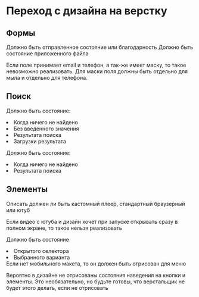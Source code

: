 # Переход с дизайна на верстку

## Формы

<deflist collapsible="true">
    <def title="Есть форма для заявки" collapsible="true" default-state="collapsed">
        Должно быть отправленное состояние или благодарность
    </def>
    <def title="Есть поле с файлом" collapsible="true" default-state="collapsed">
        Должно быть состояние приложенного файла
    </def>
    <def title="Есть поле логина" collapsible="true" default-state="collapsed">
        <warning>
            <p>
                Если поле принимает email и телефон, а так-же имеет маску, то такое невозможно реализовать.
                Для маски поля должны быть отдельно для мыла и отдельно для телефона.
            </p>
        </warning>
    </def>
</deflist>

## Поиск

<deflist collapsible="true">
    <def title="Есть быстрый поиск" collapsible="true" default-state="collapsed">
        <p>Должно быть состояние:</p>
        <list type="decimal">
            <li>Когда ничего не найдено</li>
            <li>Без введенного значения</li>
            <li>Результата поиска</li>
            <li>Загрузки результата</li>
        </list>
    </def>
    <def title="Есть страница поиска" collapsible="true" default-state="collapsed">
        <p>Должно быть состояние:</p>
        <list type="decimal">
            <li>Когда ничего не найдено</li>
            <li>Результата поиска</li>
        </list>
    </def>
</deflist>

## Элементы

<deflist collapsible="true">
    <def title="Есть видео" collapsible="true" default-state="collapsed">
        <p>Описать должен ли быть кастомный плеер, стандартный браузерный или ютуб</p>
        <warning>
            <p>Если видео с ютуба и дизайн хочет при запуске открывать сразу в полном экране, то такое нельзя реализовать</p>
        </warning>
    </def>
    <def title="Есть селектор" collapsible="true" default-state="collapsed">
        <p>Должно быть состояние</p>
        <list>
            <li>Открытого селектора</li>
            <li>Выбранного варианта</li>
        </list>
    </def>
    <def title="Есть многоуровневое меню" collapsible="true" default-state="collapsed">
        Если нет мобильного макета, то он должен быть отрисован для меню
    </def>
</deflist>
<tip>
    <p>
        Вероятно в дизайне не отрисованы состояния наведения на кнопки и элементы. 
        Это необязательно, но будьте готовы, что верстальщик не будет этого делать, если не отрисовать
    </p>
</tip>

